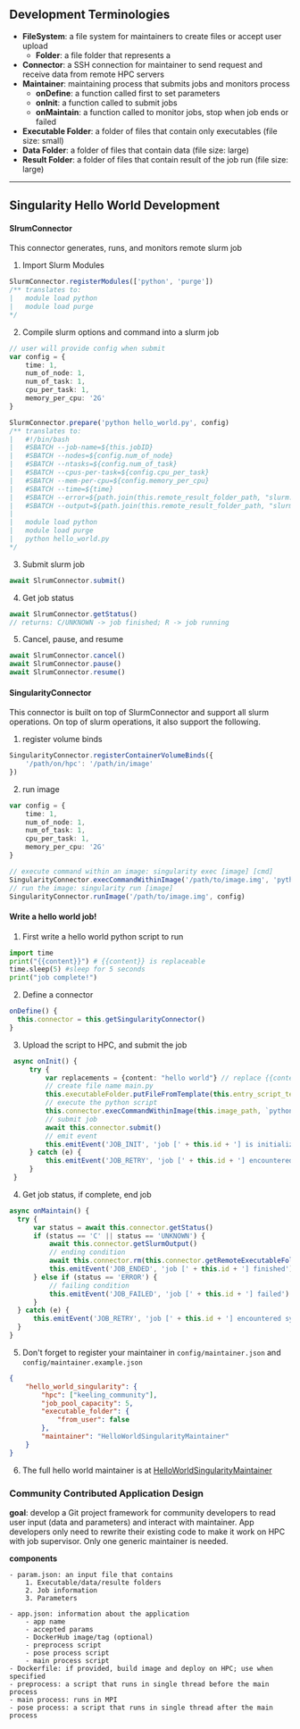 ## Development Terminologies

- **FileSystem**: a file system for maintainers to create files or accept user upload
  - **Folder**: a file folder that represents a 
- **Connector**: a SSH connection for maintainer to send request and receive data from remote HPC servers
- **Maintainer**: maintaining process that submits jobs and monitors process
  - **onDefine**: a function called first to set parameters 
  - **onInit**: a function called to submit jobs
  - **onMaintain**: a function called to monitor jobs, stop when job ends or failed
- **Executable Folder**: a folder of files that contain only executables (file size: small)
- **Data Folder**: a folder of files that contain data (file size: large)
- **Result Folder**: a folder of files that contain result of the job run (file size: large)

***

## Singularity Hello World Development

#### SlrumConnector

This connector generates, runs, and monitors remote slurm job

1. Import Slurm Modules

```TypeScript
SlurmConnector.registerModules(['python', 'purge'])
/** translates to:
|   module load python
|   module load purge
*/
```

2. Compile slurm options and command into a slurm job

```TypeScript
// user will provide config when submit
var config = {
    time: 1,
    num_of_node: 1,
    num_of_task: 1,
    cpu_per_task: 1,
    memory_per_cpu: '2G'
}

SlurmConnector.prepare('python hello_world.py', config)
/** translates to:
|   #!/bin/bash
|   #SBATCH --job-name=${this.jobID}
|   #SBATCH --nodes=${config.num_of_node}
|   #SBATCH --ntasks=${config.num_of_task}
|   #SBATCH --cpus-per-task=${config.cpu_per_task}
|   #SBATCH --mem-per-cpu=${config.memory_per_cpu}
|   #SBATCH --time=${time}
|   #SBATCH --error=${path.join(this.remote_result_folder_path, "slurm.stdout")}
|   #SBATCH --output=${path.join(this.remote_result_folder_path, "slurm.stdout")}
|
|   module load python
|   module load purge
|   python hello_world.py
*/
```

3. Submit slurm job

```TypeScript
await SlrumConnector.submit()
```

4. Get job status

```TypeScript
await SlrumConnector.getStatus()
// returns: C/UNKNOWN -> job finished; R -> job running
```

5. Cancel, pause, and resume

```TypeScript
await SlrumConnector.cancel()
await SlrumConnector.pause()
await SlrumConnector.resume()
```

#### SingularityConnector

This connector is built on top of SlurmConnector and support all slurm operations. On top of slurm operations, it also support the following.

1. register volume binds

```TypeScript
SingularityConnector.registerContainerVolumeBinds({
    '/path/on/hpc': '/path/in/image'
})
```

2. run image

```TypeScript
var config = {
    time: 1,
    num_of_node: 1,
    num_of_task: 1,
    cpu_per_task: 1,
    memory_per_cpu: '2G'
}

// execute command within an image: singularity exec [image] [cmd]
SingularityConnector.execCommandWithinImage('/path/to/image.img', 'python hello_world.py', config)
// run the image: singularity run [image]
SingularityConnector.runImage('/path/to/image.img', config)
```

#### Write a hello world job!

1. First write a hello world python script to run
```python
import time
print("{{content}}") # {{content}} is replaceable
time.sleep(5) #sleep for 5 seconds
print("job complete!")
```

2. Define a connector

```TypeScript
onDefine() {
  this.connector = this.getSingularityConnector()
}
```

3. Upload the script to HPC, and submit the job

```TypeScript
 async onInit() {
     try {
         var replacements = {content: "hello world"} // replace {{content}} with "hello world"
         // create file name main.py
         this.executableFolder.putFileFromTemplate(this.entry_script_template, replacements, 'main.py')
         // execute the python script
         this.connector.execCommandWithinImage(this.image_path, `python ${this.connector.getContainerExecutableFolderPath('./main.py')}`, this.slurm)
         // submit job
         await this.connector.submit()
         // emit event
         this.emitEvent('JOB_INIT', 'job [' + this.id + '] is initialized, waiting for job completion')
     } catch (e) {
         this.emitEvent('JOB_RETRY', 'job [' + this.id + '] encountered system error ' + e.toString())
     }
 }
```

4. Get job status, if complete, end job

```TypeScript
async onMaintain() {
  try {
      var status = await this.connector.getStatus()
      if (status == 'C' || status == 'UNKNOWN') {
          await this.connector.getSlurmOutput()
          // ending condition
          await this.connector.rm(this.connector.getRemoteExecutableFolderPath()) // clear executable files
          this.emitEvent('JOB_ENDED', 'job [' + this.id + '] finished')
      } else if (status == 'ERROR') {
          // failing condition
          this.emitEvent('JOB_FAILED', 'job [' + this.id + '] failed')
      }
  } catch (e) {
      this.emitEvent('JOB_RETRY', 'job [' + this.id + '] encountered system error ' + e.toString())
  }
}
```

5. Don't forget to register your maintainer in `config/maintainer.json` and `config/maintainer.example.json`

```json
{
    "hello_world_singularity": {
        "hpc": ["keeling_community"],
        "job_pool_capacity": 5,
        "executable_folder": {
            "from_user": false
        },
        "maintainer": "HelloWorldSingularityMaintainer"
    }
}
```

6. The full hello world maintainer is at [HelloWorldSingularityMaintainer](https://github.com/cybergis/cybergis-compute-core/blob/v2/src/maintainers/HelloWorldSingularityMaintainer.ts)


### Community Contributed Application Design
**goal**: develop a Git project framework for community developers to read user input (data and parameters) and interact with maintainer. App developers only need to rewrite their existing code to make it work on HPC with job supervisor. Only one generic maintainer is needed.

**components**

	- param.json: an input file that contains
		1. Executable/data/resulte folders
		2. Job information
		3. Parameters

	- app.json: information about the application
		- app name
		- accepted params
		- DockerHub image/tag (optional)
		- preprocess script
		- pose process script
		- main process script
	- Dockerfile: if provided, build image and deploy on HPC; use when specified
	- preprocess: a script that runs in single thread before the main process
	- main process: runs in MPI
	- pose process: a script that runs in single thread after the main process